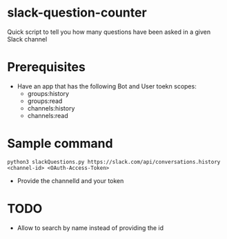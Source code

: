 # slack-question-counter
Quick script to tell you how many questions have been asked in a given Slack channel

# Prerequisites
* Have an app that has the following Bot and User toekn scopes:
     * groups:history
     * groups:read
     * channels:history
     * channels:read

# Sample command
`python3 slackQuestions.py https://slack.com/api/conversations.history <channel-id> <OAuth-Access-Token>`

* Provide the channelId and your token

# TODO
* Allow to search by name instead of providing the id